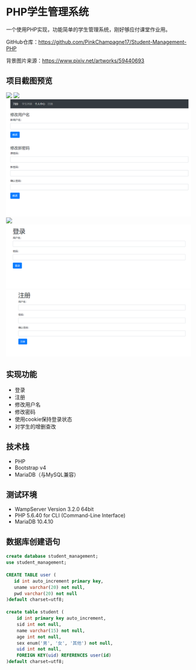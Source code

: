 # PHP学生管理系统
一个使用PHP实现，功能简单的学生管理系统，刚好够应付课堂作业用。

GitHub仓库：https://github.com/PinkChampagne17/Student-Management-PHP

背景图片来源：https://www.pixiv.net/artworks/59440693

## 项目截图预览
![](https://img2020.cnblogs.com/blog/1981089/202008/1981089-20200820173617003-221244557.png)
![](https://img2020.cnblogs.com/blog/1981089/202008/1981089-20200820173703084-201000813.png)
![](./screenshot/个人中心.png)
![](./screenshot/修改用户名.png)
![](./screenshot/登录.png)
![](./screenshot/注册.png)

## 实现功能
- 登录
- 注册
- 修改用户名
- 修改密码
- 使用cookie保持登录状态
- 对学生的增删查改

## 技术栈
- PHP
- Bootstrap v4
- MariaDB（与MySQL兼容）

## 测试环境
- WampServer Version 3.2.0 64bit
- PHP 5.6.40 for CLI (Command-Line Interface)
- MariaDB 10.4.10

## 数据库创建语句
```SQL
create database student_management;
use student_management;

CREATE TABLE user (
   id int auto_increment primary key,
   uname varchar(20) not null,
   pwd varchar(20) not null
)default charset=utf8;

create table student (
    id int primary key auto_increment,
    sid int not null,
    name varchar(15) not null,
    age int not null,
    sex enum('男', '女', '其他') not null,
    uid int not null,
    FOREIGN KEY(uid) REFERENCES user(id)
)default charset=utf8;
```